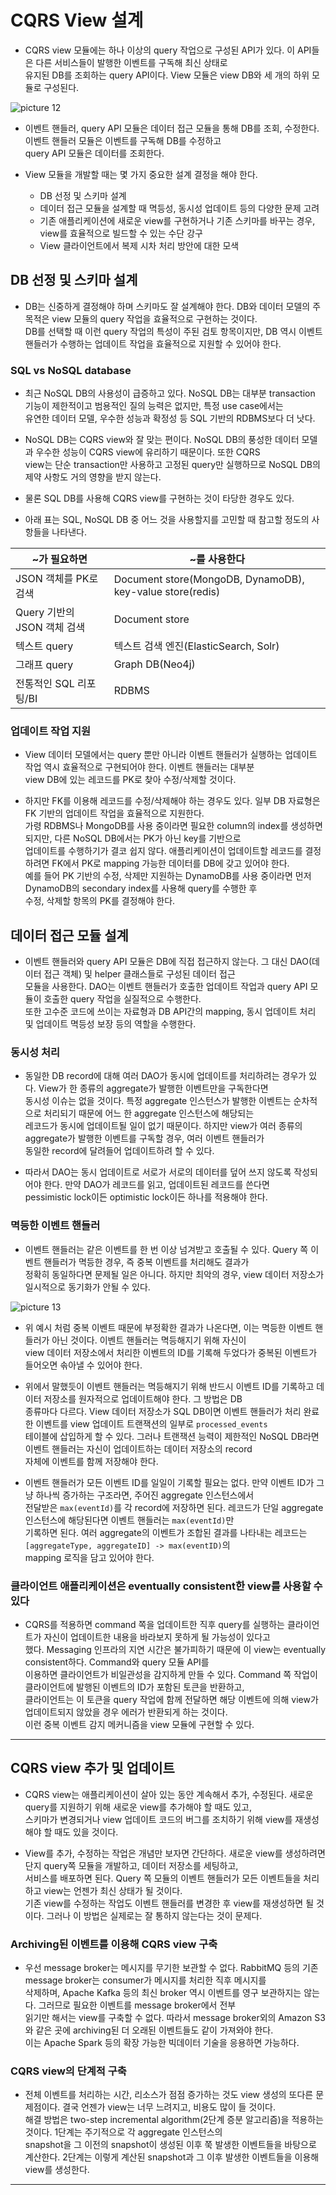 # CQRS View 설계

- CQRS view 모듈에는 하나 이상의 query 작업으로 구성된 API가 있다. 이 API들은 다른 서비스들이 발행한 이벤트를 구독해 최신 상태로  
  유지된 DB를 조회하는 query API이다. View 모듈은 view DB와 세 개의 하위 모듈로 구성된다.

![picture 12](/images/MSAP_7_10.png)

- 이벤트 핸들러, query API 모듈은 데이터 접근 모듈을 통해 DB를 조회, 수정한다. 이벤트 핸들러 모듈은 이벤트를 구독해 DB를 수정하고  
  query API 모듈은 데이터를 조회한다.

- View 모듈을 개발할 때는 몇 가지 중요한 설계 결정을 해야 한다.

  - DB 선정 및 스키마 설계
  - 데이터 접근 모듈을 설계할 때 멱등성, 동시성 업데이트 등의 다양한 문제 고려
  - 기존 애플리케이션에 새로운 view를 구현하거나 기존 스키마를 바꾸는 경우, view를 효율적으로 빌드할 수 있는 수단 강구
  - View 클라이언트에서 복제 시차 처리 방안에 대한 모색

## DB 선정 및 스키마 설계

- DB는 신중하게 결정해야 하며 스키마도 잘 설계해야 한다. DB와 데이터 모델의 주 목적은 view 모듈의 query 작업을 효율적으로 구현하는 것이다.  
  DB를 선택할 때 이런 query 작업의 특성이 주된 검토 항목이지만, DB 역시 이벤트 핸들러가 수행하는 업데이트 작업을 효율적으로 지원할 수 있어야 한다.

### SQL vs NoSQL database

- 최근 NoSQL DB의 사용성이 급증하고 있다. NoSQL DB는 대부분 transaction 기능이 제한적이고 범용적인 질의 능력은 없지만, 특정 use case에서는  
  유연한 데이터 모델, 우수한 성능과 확정성 등 SQL 기반의 RDBMS보다 더 낫다.

- NoSQL DB는 CQRS view와 잘 맞는 편이다. NoSQL DB의 풍성한 데이터 모델과 우수한 성능이 CQRS view에 유리하기 때문이다. 또한 CQRS  
  view는 단순 transaction만 사용하고 고정된 query만 실행하므로 NoSQL DB의 제약 사항도 거의 영향을 받지 않는다.

- 물론 SQL DB를 사용해 CQRS view를 구현하는 것이 타당한 경우도 있다.

- 아래 표는 SQL, NoSQL DB 중 어느 것을 사용할지를 고민할 때 참고할 정도의 사항들을 나타낸다.

| ~가 필요하면                | ~를 사용한다                                              |
| --------------------------- | --------------------------------------------------------- |
| JSON 객체를 PK로 검색       | Document store(MongoDB, DynamoDB), key-value store(redis) |
| Query 기반의 JSON 객체 검색 | Document store                                            |
| 텍스트 query                | 텍스트 검색 엔진(ElasticSearch, Solr)                     |
| 그래프 query                | Graph DB(Neo4j)                                           |
| 전통적인 SQL 리포팅/BI      | RDBMS                                                     |

### 업데이트 작업 지원

- View 데이터 모델에서는 query 뿐만 아니라 이벤트 핸들러가 실행하는 업데이트 작업 역시 효율적으로 구현되어야 한다. 이벤트 핸들러는 대부분  
  view DB에 있는 레코드를 PK로 찾아 수정/삭제할 것이다.

- 하지만 FK를 이용해 레코드를 수정/삭제해야 하는 경우도 있다. 일부 DB 자료형은 FK 기반의 업데이트 작업을 효율적으로 지원한다.  
  가령 RDBMS나 MongoDB를 사용 중이라면 필요한 column의 index를 생성하면 되지만, 다른 NoSQL DB에서는 PK가 아닌 key를 기반으로  
  업데이트를 수행하기가 결코 쉽지 않다. 애플리케이션이 업데이트할 레코드를 결정하려면 FK에서 PK로 mapping 가능한 데이터를 DB에 갖고 있어야 한다.  
  예를 들어 PK 기반의 수정, 삭제만 지원하는 DynamoDB를 사용 중이라면 먼저 DynamoDB의 secondary index를 사용해 query를 수행한 후  
  수정, 삭제할 항목의 PK를 결정해야 한다.

## 데이터 접근 모듈 설계

- 이벤트 핸들러와 query API 모듈은 DB에 직접 접근하지 않는다. 그 대신 DAO(데이터 접근 객체) 및 helper 클래스들로 구성된 데이터 접근  
  모듈을 사용한다. DAO는 이벤트 핸들러가 호출한 업데이트 작업과 query API 모듈이 호출한 query 작업을 실질적으로 수행한다.  
  또한 고수준 코드에 쓰이는 자료형과 DB API간의 mapping, 동시 업데이트 처리 및 업데이트 멱등성 보장 등의 역할을 수행한다.

### 동시성 처리

- 동일한 DB record에 대해 여러 DAO가 동시에 업데이트를 처리하려는 경우가 있다. View가 한 종류의 aggregate가 발행한 이벤트만을 구독한다면  
  동시성 이슈는 없을 것이다. 특정 aggregate 인스턴스가 발행한 이벤트는 순차적으로 처리되기 때문에 어느 한 aggregate 인스턴스에 해당되는  
  레코드가 동시에 업데이트될 일이 없기 때문이다. 하지만 view가 여러 종류의 aggregate가 발행한 이벤트를 구독할 경우, 여러 이벤트 핸들러가  
  동일한 record에 달려들어 업데이트하려 할 수 있다.

- 따라서 DAO는 동시 업데이트로 서로가 서로의 데이터를 덮어 쓰지 않도록 작성되어야 한다. 만약 DAO가 레코드를 읽고, 업데이트된 레코드를 쓴다면  
  pessimistic lock이든 optimistic lock이든 하나를 적용해야 한다.

### 멱등한 이벤트 핸들러

- 이벤트 핸들러는 같은 이벤트를 한 번 이상 넘겨받고 호출될 수 있다. Query 쪽 이벤트 핸들러가 멱등한 경우, 즉 중복 이벤트를 처리해도 결과가  
  정확히 동일하다면 문제될 일은 아니다. 하지만 최악의 경우, view 데이터 저장소가 일시적으로 동기화가 안될 수 있다.

![picture 13](/images/MSAP_7_11.png)

- 위 예시 처럼 중복 이벤트 때문에 부정확한 결과가 나온다면, 이는 멱등한 이벤트 핸들러가 아닌 것이다. 이벤트 핸들러는 멱등해지기 위해 자신이  
  view 데이터 저장소에서 처리한 이벤트의 ID를 기록해 두었다가 중복된 이벤트가 들어오면 솎아낼 수 있어야 한다.

- 위에서 말했듯이 이벤트 핸들러는 멱등해지기 위해 반드시 이벤트 ID를 기록하고 데이터 저장소를 원자적으로 업데이트해야 한다. 그 방법은 DB  
  종류마다 다르다. View 데이터 저장소가 SQL DB이면 이벤트 핸들러가 처리 완료한 이벤트를 view 업데이트 트랜잭션의 일부로 `processed_events`  
  테이블에 삽입하게 할 수 있다. 그러나 트랜잭션 능력이 제한적인 NoSQL DB라면 이벤트 핸들러는 자신이 업데이트하는 데이터 저장소의 record  
  자체에 이벤트를 함께 저장해야 한다.

- 이벤트 핸들러가 모든 이벤트 ID를 일일이 기록할 필요는 없다. 만약 이벤트 ID가 그냥 하나씩 증가하는 구조라면, 주어진 aggregate 인스턴스에서  
  전달받은 `max(eventId)`를 각 record에 저장하면 된다. 레코드가 단일 aggregate 인스턴스에 해당된다면 이벤트 핸들러는 `max(eventId)`만  
  기록하면 된다. 여러 aggregate의 이벤트가 조합된 결과를 나타내는 레코드는 `[aggregateType, aggregateID] -> max(eventID)`의  
  mapping 로직을 담고 있어야 한다.

### 클라이언트 애플리케이션은 eventually consistent한 view를 사용할 수 있다

- CQRS를 적용하면 command 쪽을 업데이트한 직후 query를 실행하는 클라이언트가 자신이 업데이트한 내용을 바라보지 못하게 될 가능성이 있다고  
  했다. Messaging 인프라의 지연 시간은 불가피하기 때문에 이 view는 eventually consistent하다. Command와 query 모듈 API를  
  이용하면 클라이언트가 비일관성을 감지하게 만들 수 있다. Command 쪽 작업이 클라이언트에 발행된 이벤트의 ID가 포함된 토큰을 반환하고,  
  클라이언트는 이 토큰을 query 작업에 함께 전달하면 해당 이벤트에 의해 view가 업데이트되지 않았을 경우 에러가 반환되게 하는 것이다.  
  이런 중복 이벤트 감지 메커니즘을 view 모듈에 구현할 수 있다.

---

## CQRS view 추가 및 업데이트

- CQRS view는 애플리케이션이 살아 있는 동안 계속해서 추가, 수정된다. 새로운 query를 지원하기 위해 새로운 view를 추가해야 할 때도 있고,  
  스키마가 변경되거나 view 업데이트 코드의 버그를 조치하기 위해 view를 재생성해야 할 때도 있을 것이다.

- View를 추가, 수정하는 작업은 개념만 보자면 간단하다. 새로운 view를 생성하려면 단지 query쪽 모듈을 개발하고, 데이터 저장소를 세팅하고,  
  서비스를 배포하면 된다. Query 쪽 모듈의 이벤트 핸들러가 모든 이벤트들을 처리하고 view는 언젠가 최신 상태가 될 것이다.  
  기존 view를 수정하는 작업도 이벤트 핸들러를 변경한 후 view를 재생성하면 될 것이다. 그러나 이 방법은 실제로는 잘 통하지 않는다는 것이 문제다.

### Archiving된 이벤트를 이용해 CQRS view 구축

- 우선 message broker는 메시지를 무기한 보관할 수 없다. RabbitMQ 등의 기존 message broker는 consumer가 메시지를 처리한 직후 메시지를  
  삭제하며, Apache Kafka 등의 최신 broker 역시 이벤트를 영구 보관하지는 않는다. 그러므로 필요한 이벤트를 message broker에서 전부  
  읽기만 해서는 view를 구축할 수 없다. 따라서 message broker외의 Amazon S3와 같은 곳에 archiving된 더 오래된 이벤트들도 같이 가져와야 한다.  
  이는 Apache Spark 등의 확장 가능한 빅데이터 기술을 응용하면 가능하다.

### CQRS view의 단계적 구축

- 전체 이벤트를 처리하는 시간, 리소스가 점점 증가하는 것도 view 생성의 또다른 문제점이다. 결국 언젠가 view는 너무 느려지고, 비용도 많이 들 것이다.  
  해결 방법은 two-step incremental algorithm(2단계 증분 알고리즘)을 적용하는 것이다. 1단계는 주기적으로 각 aggregate 인스턴스의  
  snapshot을 그 이전의 snapshot이 생성된 이후 쭉 발생한 이벤트들을 바탕으로 계산한다. 2단계는 이렇게 계산된 snapshot과 그 이후 발생한 이벤트들을 이용해 view를 생성한다.

---
